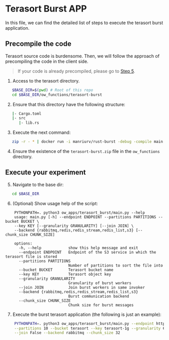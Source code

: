 # Terasort Burst APP
In this file, we can find the detailed list of steps to execute the terasort burst application.

## Precompile the code
Terasort source code is burdensome. Then, we will follow the approach of precompiling the code in the client side.

> If your code is already precompiled, please go to [Step 5](#execute-your-experiment).

1. Access to the terasort directory. 

```bash
   $BASE_DIR=$(pwd) # Root of this repo
   cd $BASE_DIR/ow_functions/terasort-burst
```

2. Ensure that this directory have the following structure: 

```bash
   |- Cargo.toml
   |- src
      |- lib.rs
```

3. Execute the next command:

```bash
   zip -r - * | docker run -i manriurv/rust-burst -debug -compile main > ../terasort-burst.zip
```
4. Ensure the existence of the `terasort-burst.zip` file in the `ow_functions` directory.

## Execute your experiment

5. Navigate to the base dir:

```bash
   cd $BASE_DIR
```
6. (Optional) Show usage help of the script:


```
    PYTHONPATH=. python3 ow_apps/terasort_burst/main.py --help
    usage: main.py [-h] --endpoint ENDPOINT --partitions PARTITIONS --bucket BUCKET \
    --key KEY [--granularity GRANULARITY] [--join JOIN] \
    --backend {rabbitmq,redis,redis_stream,redis_list,s3} [--chunk_size CHUNK_SIZE]
    
    options:
      -h, --help            show this help message and exit
      --endpoint ENDPOINT   Endpoint of the S3 service in which the terasort file is stored
      --partitions PARTITIONS
                            Number of partitions to sort the file into
      --bucket BUCKET       Terasort bucket name
      --key KEY             Terasort object key
      --granularity GRANULARITY
                            Granularity of burst workers
      --join JOIN           Join burst workers in same invoker
      --backend {rabbitmq,redis,redis_stream,redis_list,s3}
                            Burst communication backend
      --chunk_size CHUNK_SIZE
                            Chunk size for burst messages
```

7. Execute the burst terasort application (the following is just an example):

```bash
    PYTHONPATH=. python3 ow_apps/terasort_burst/main.py --endpoint http://minio:9000 \
    --partitions 10 --bucket terasort --key terasort-1g --granularity 6 \
    --join False --backend rabbitmq --chunk_size 32
```

